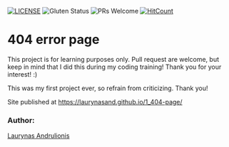 [![LICENSE](https://img.shields.io/badge/license-MIT-blue.svg?style=flat-square)](https://github.com/LaurynasAnd/HTML5-website-template/blob/master/LICENSE.md)
![Gluten Status](https://img.shields.io/badge/Gluten-Free-green.svg)
![PRs Welcome](https://img.shields.io/badge/PRs-welcome-brightgreen.svg)
[![HitCount](http://hits.dwyl.com/LaurynasAnd/1_404-page.svg)](http://hits.dwyl.com/Lauryna/1_404-page)

# 404 error page


This project is for learning purposes only. Pull request are welcome, but keep in mind that I did this during my coding training! Thank you for your interest! :)

This was my first project ever, so refrain from criticizing. Thank you!

Site published at https://laurynasand.github.io/1_404-page/

### Author:
[Laurynas Andrulionis](https://github.com/LaurynasAnd)
